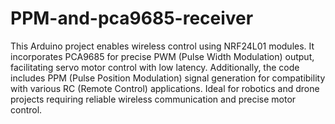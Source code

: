 # PPM-and-pca9685-receiver
This Arduino project enables wireless control using NRF24L01 modules. It incorporates PCA9685 for precise PWM (Pulse Width Modulation) output, facilitating servo motor control with low latency. Additionally, the code includes PPM (Pulse Position Modulation) signal generation for compatibility with various RC (Remote Control) applications. Ideal for robotics and drone projects requiring reliable wireless communication and precise motor control.
